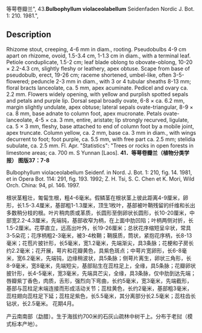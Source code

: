 等萼卷瓣兰",
43.**Bulbophyllum violaceolabellum** Seidenfaden Nordic J. Bot. 1: 210. 1981.",

## Description
Rhizome stout, creeping, 4-6 mm in diam., rooting. Pseudobulbs 4-9 cm apart on rhizome, ovoid, 1.5-3.4 cm, 1-1.3 cm in diam., with a terminal leaf. Petiole conduplicate, 1.5-2 cm; leaf blade oblong to obovate-oblong, 10-20 × 2.2-4.3 cm, slightly fleshy or leathery, apex obtuse. Scape from base of pseudobulb, erect, 19-26 cm; raceme shortened, umbel-like, often 3-5-flowered; peduncle 2-3 mm in diam., with 3 or 4 tubular sheaths 8-13 mm; floral bracts lanceolate, ca. 5 mm, apex acuminate. Pedicel and ovary ca. 2.2 mm. Flowers widely opening, with yellow and purplish spotted sepals and petals and purple lip. Dorsal sepal broadly ovate, 6-8 × ca. 6.2 mm, margin slightly undulate, apex obtuse; lateral sepals ovate-triangular, 8-9 × ca. 8 mm, base adnate to column foot, apex mucronate. Petals ovate-lanceolate, 4-5 × ca. 3 mm, entire, aristate; lip strongly recurved, ligulate, ca. 5 × 3 mm, fleshy, base attached to end of column foot by a mobile joint, apex truncate. Column yellow, ca. 2 mm, base ca. 3 mm in diam., with wings decurrent to foot; foot purple, ca. 5.5 mm, with free part ca. 2.5 mm; stelidia subulate, ca. 2.5 mm. Fl. Apr.
  "Statistics": "Trees or rocks in open forests in limestone areas; ca. 700 m. S Yunnan [Laos].
**41．等萼卷瓣兰（植物分类学报） 图版37：7-8**

Bulbophyllum violaceolabellum Seidenf. in Nord. J. Bot. 1: 210, fig. 14. 1981, et in Opera Bot. 114: 291, fig. 193. 1992; Z. H. Tsi, S. C. Chen et K. Mori, Wild Orch. China: 94, pl. 146. 1997.

根状茎粗壮，匍匐生根，粗4-6毫米。假鳞茎在根状茎上彼此距离4-9厘米，卵形，长1.5-3.4厘米，基部粗1-1.3厘米，顶生1枚叶，基部被叶鞘残留的纤维和长出多数稍分枝的根。叶片稍肉质或革质，长圆形至倒卵状长圆形，长10-20厘米，中部宽2.2-4.3厘米，先端钝，基部收窄为柄，在上面中肋凹陷；叶柄两侧对折，长1.5-2厘米。花葶直立，远高出叶外，长19-26厘米；总状花序缩短呈伞状，常具3-5朵花；花序柄粗2-3毫米，被3-4枚鞘；鞘膜质，筒状，紧抱花序柄，长8-13毫米；花苞片披针形，长5毫米，宽1.2毫米，先端渐尖，具3条脉；花梗和子房长约2.2毫米；花开展，萼片和花瓣黄色，具紫色斑点；中萼片宽卵形，长6-8毫米，宽6.2毫米，先端钝，边缘稍波状，具5条脉；侧萼片离生，卵状三角形，长8-9毫米，宽8毫米，先端短尖，基部贴生在蕊柱足上，全缘，具5条脉；花瓣卵状披针形，长4-5毫米，宽3毫米，先端具芒尖，全缘，具3条脉，仅中肋到达先端；唇瓣紫丁香色，肉质，舌形，强烈向下弯曲，长约5毫米，宽3毫米，先端截形，基部与蕊柱足末端连接而形成活动关节；蕊柱黄色，长约2毫米，基部粗3毫米，蕊柱翅向蕊柱足下延；蕊柱足紫色，长5.5毫米，其分离部分长2.5毫米；蕊柱齿长钻状，长2.5毫米。 花期4月。

产云南南部（勐腊）。生于海拔约700米的石灰山疏林中树干上。分布于老挝（模式标本产地）。
